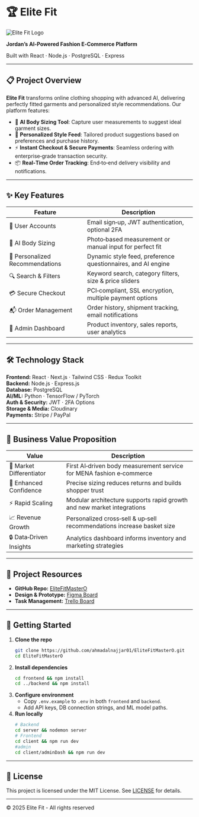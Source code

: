 # 🏆 Elite Fit

![Elite Fit Logo](https://github.com/ahmadalnajjar01/EliteFitMasterO/blob/main/assets/logo.png)

**Jordan’s AI‑Powered Fashion E‑Commerce Platform**

Built with React · Node.js · PostgreSQL · Express

---

## 📋 Project Overview

**Elite Fit** transforms online clothing shopping with advanced AI, delivering perfectly fitted garments and personalized style recommendations. Our platform features:

- 👗 **AI Body Sizing Tool**: Capture user measurements to suggest ideal garment sizes.
- 🎨 **Personalized Style Feed**: Tailored product suggestions based on preferences and purchase history.
- ⚡ **Instant Checkout & Secure Payments**: Seamless ordering with enterprise‑grade transaction security.
- 📦 **Real‑Time Order Tracking**: End‑to‑end delivery visibility and notifications.

---

## ✨ Key Features

| Feature                       | Description                                                  |
| ----------------------------- | ------------------------------------------------------------ |
| 👤 User Accounts              | Email sign‑up, JWT authentication, optional 2FA              |
| 📏 AI Body Sizing             | Photo‑based measurement or manual input for perfect fit      |
| 🛒 Personalized Recommendations | Dynamic style feed, preference questionnaires, and AI engine |
| 🔍 Search & Filters           | Keyword search, category filters, size & price sliders       |
| 💳 Secure Checkout            | PCI‑compliant, SSL encryption, multiple payment options      |
| 📬 Order Management           | Order history, shipment tracking, email notifications        |
| 💼 Admin Dashboard            | Product inventory, sales reports, user analytics             |

---

## 🛠️ Technology Stack

**Frontend:** React · Next.js · Tailwind CSS · Redux Toolkit  
**Backend:** Node.js · Express.js  
**Database:** PostgreSQL  
**AI/ML:** Python · TensorFlow / PyTorch  
**Auth & Security:** JWT · 2FA Options  
**Storage & Media:** Cloudinary  
**Payments:** Stripe / PayPal

---

## 💼 Business Value Proposition

| Value                  | Description                                                            |
| ---------------------- | ---------------------------------------------------------------------- |
| 👑 Market Differentiator | First AI‑driven body measurement service for MENA fashion e‑commerce    |
| 🤝 Enhanced Confidence   | Precise sizing reduces returns and builds shopper trust                 |
| ⚡ Rapid Scaling         | Modular architecture supports rapid growth and new market integrations |
| 📈 Revenue Growth        | Personalized cross‑sell & up‑sell recommendations increase basket size  |
| 🔒 Data‑Driven Insights  | Analytics dashboard informs inventory and marketing strategies        |

---

## 🔗 Project Resources

- **GitHub Repo:** [EliteFitMasterO](https://github.com/ahmadalnajjar01/EliteFitMasterO)
- **Design & Prototype:** [Figma Board](https://www.figma.com/design/55KZncNzTu1xf5Hy4gmtGb/Elitefit?node-id=0-1&p=f&t=kskFQLoSLOt3ut2q-0)
- **Task Management:** [Trello Board](https://trello.com/b/UkXEI35Z/elitefit)

---

## 🚀 Getting Started

1. **Clone the repo**
   ```bash
   git clone https://github.com/ahmadalnajjar01/EliteFitMasterO.git
   cd EliteFitMasterO
   ```
2. **Install dependencies**
   ```bash
   cd frontend && npm install
   cd ../backend && npm install
   ```
3. **Configure environment**
   - Copy `.env.example` to `.env` in both `frontend` and `backend`.
   - Add API keys, DB connection strings, and ML model paths.
4. **Run locally**
   ```bash
   # Backend
   cd server && nodemon server
   # Frontend
   cd client && npm run dev
   #admin
   cd client/adminDash && npm run dev
   ```

---

## 📄 License

This project is licensed under the MIT License. See [LICENSE](LICENSE) for details.

---

© 2025 Elite Fit - All rights reserved

